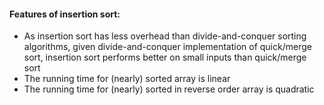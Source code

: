 #### Features of insertion sort:
 - As insertion sort has less overhead than divide-and-conquer sorting algorithms, given divide-and-conquer implementation of quick/merge
  sort, insertion sort performs better on small inputs than quick/merge sort
 - The running time for (nearly) sorted array is linear
 - The running time for (nearly) sorted in reverse order array is quadratic